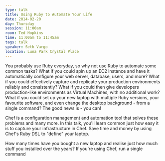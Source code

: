 ```yaml
---
type: talk
title: Using Ruby to Automate Your Life
date: 2014-02-20
day: Thursday
session: 11:00am
room: Ted Hopkins
time: 11:00am to 11:45am
tags: talk
speaker: Seth Vargo
location: Luna Park Crystal Place
---
```


You probably use Ruby everyday, so why not use Ruby to automate some common tasks? What if you could spin up an EC2 instance and have it automatically configure your web server, database, users, and more? What if you could effectively capture and replicate your production environments reliably and consistently? What if you could then give developers production-like environments as Virtual Machines, with no additional work? What if you could set up your new laptop with multiple Ruby versions, your favourite software, and even change the desktop background - from a single command? The good news is - you can!

Chef is a configuration management and automation tool that solves these problems and many more. In this talk, you'll learn common just how easy it is to capture your infrastructure in Chef. Save time and money by using Chef's Ruby DSL to "define" your laptop.

How many times have you bought a new laptop and realise just how much stuff you installed over the years? If you're using Chef, run a single command
